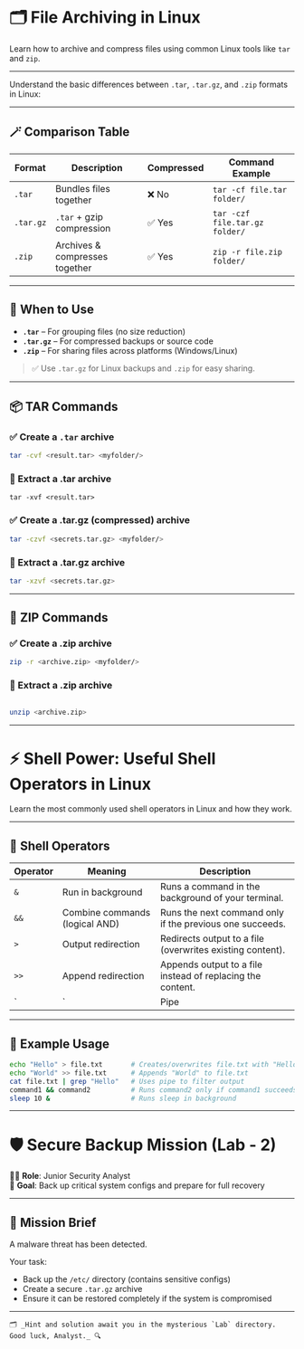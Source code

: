 # 🗂️ File Archiving in Linux

Learn how to archive and compress files using common Linux tools like `tar` and `zip`.

---

Understand the basic differences between `.tar`, `.tar.gz`, and `.zip` formats in Linux:

---

## 🪄 Comparison Table

| Format     | Description                     | Compressed | Command Example                      |
|------------|----------------------------------|------------|--------------------------------------|
| `.tar`     | Bundles files together           | ❌ No      | `tar -cf file.tar folder/`           |
| `.tar.gz`  | `.tar` + gzip compression        | ✅ Yes     | `tar -czf file.tar.gz folder/`       |
| `.zip`     | Archives & compresses together   | ✅ Yes     | `zip -r file.zip folder/`            |

---

## 📌 When to Use

- **`.tar`** – For grouping files (no size reduction)
- **`.tar.gz`** – For compressed backups or source code
- **`.zip`** – For sharing files across platforms (Windows/Linux)

> ✅ Use `.tar.gz` for Linux backups and `.zip` for easy sharing.

---

## 📦 TAR Commands

### ✅ Create a `.tar` archive

```bash
tar -cvf <result.tar> <myfolder/>
```

### 📂 Extract a .tar archive

```bach
tar -xvf <result.tar>
```

### ✅ Create a .tar.gz (compressed) archive

```bash
tar -czvf <secrets.tar.gz> <myfolder/>
```

### 📂 Extract a .tar.gz archive

```bash
tar -xzvf <secrets.tar.gz>
```

---

## 🧰 ZIP Commands

### ✅ Create a .zip archive

```bash
zip -r <archive.zip> <myfolder/>
```

### 📂 Extract a .zip archive

```bash

unzip <archive.zip>
```

---

# ⚡ Shell Power: Useful Shell Operators in Linux

Learn the most commonly used shell operators in Linux and how they work.

---

## 🔧 Shell Operators

| Operator | Meaning                                             | Description                                                                 |
|----------|-----------------------------------------------------|-----------------------------------------------------------------------------|
| `&`      | Run in background                                   | Runs a command in the background of your terminal.                         |
| `&&`     | Combine commands (logical AND)                      | Runs the next command only if the previous one succeeds.                   |
| `>`      | Output redirection                                  | Redirects output to a file (overwrites existing content).                  |
| `>>`     | Append redirection                                  | Appends output to a file instead of replacing the content.                 |
| `|`      | Pipe                                                 | Sends output of one command as input to the next command.                 |

---

## 🧪 Example Usage

```bash
echo "Hello" > file.txt       # Creates/overwrites file.txt with "Hello"
echo "World" >> file.txt      # Appends "World" to file.txt
cat file.txt | grep "Hello"   # Uses pipe to filter output
command1 && command2          # Runs command2 only if command1 succeeds
sleep 10 &                    # Runs sleep in background
```

---

# 🛡️ Secure Backup Mission (Lab - 2)

🕵️‍♂️ **Role**: Junior Security Analyst  
🎯 **Goal**: Back up critical system configs and prepare for full recovery

---

## 🔐 Mission Brief

A malware threat has been detected.

Your task:
- Back up the `/etc/` directory (contains sensitive configs)
- Create a secure `.tar.gz` archive
- Ensure it can be restored completely if the system is compromised

---
```
🗂️ _Hint and solution await you in the mysterious `Lab` directory. Good luck, Analyst._ 🔍
```
